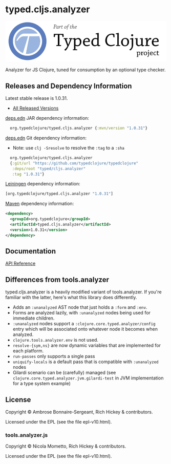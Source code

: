 <!-- DO NOT EDIT! Instead, edit `dev/resources/root-templates/typed/cljs.analyzer/README.md` and run `./script/regen-selmer.sh` -->
# typed.cljs.analyzer

<a href='https://typedclojure.org'><img src='images/part-of-typed-clojure-project.png'></a>

Analyzer for JS Clojure, tuned for consumption by an optional type checker.

## Releases and Dependency Information

Latest stable release is 1.0.31.

* [All Released Versions](https://clojars.org/org.typedclojure/typed.cljs.analyzer)

[deps.edn](https://clojure.org/reference/deps_and_cli) JAR dependency information:

```clj
  org.typedclojure/typed.cljs.analyzer {:mvn/version "1.0.31"}
```

[deps.edn](https://clojure.org/reference/deps_and_cli) Git dependency information:

- Note: use `clj -Sresolve` to resolve the `:tag` to a `:sha`

```clj
  org.typedclojure/typed.cljs.analyzer
  {:git/url "https://github.com/typedclojure/typedclojure"
   :deps/root "typed/cljs.analyzer"
   :tag "1.0.31"}
```

[Leiningen](https://github.com/technomancy/leiningen) dependency information:

```clojure
[org.typedclojure/typed.cljs.analyzer "1.0.31"]
```

[Maven](https://maven.apache.org/) dependency information:

```XML
<dependency>
  <groupId>org.typedclojure</groupId>
  <artifactId>typed.cljs.analyzer</artifactId>
  <version>1.0.31</version>
</dependency>
```

## Documentation

[API Reference](https://api.typedclojure.org/latest/typed.cljs.analyzer/index.html)

## Differences from tools.analyzer

typed.cljs.analyzer is a heavily modified variant of tools.analyzer.
If you're familiar with the latter, here's what this library does differently.

- Adds an `:unanalyzed` AST node that just holds a `:form` and `:env`.
- Forms are analyzed lazily, with `:unanalyzed` nodes being used for immediate children.
- `:unanalyzed` nodes support a `:clojure.core.typed.analyzer/config` entry which will be associated
  onto whatever node it becomes when analyzed.
- `clojure.tools.analyzer.env` is not used.
- `resolve-{sym,ns}` are now dynamic variables that are implemented for each platform.
- `run-passes` only supports a single pass
- `uniquify-locals` is a default pass that is compatible with `:unanalyzed` nodes
- Gilardi scenario can be (carefully) managed (see `clojure.core.typed.analyzer.jvm.gilardi-test` in JVM implementation for a type system example)

## License

Copyright © Ambrose Bonnaire-Sergeant, Rich Hickey & contributors.

Licensed under the EPL (see the file epl-v10.html).

### tools.analyzer.js

Copyright © Nicola Mometto, Rich Hickey & contributors.

Licensed under the EPL (see the file epl-v10.html).
